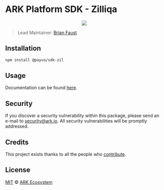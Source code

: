 # ARK Platform SDK - Zilliqa

<p align="center">
    <img src="https://raw.githubusercontent.com/PayvoHQ/sdk/master/packages/sdk-zil/banner.png" />
</p>

> Lead Maintainer: [Brian Faust](https://github.com/faustbrian)

## Installation

```bash
npm install @payvo/sdk-zil
```

## Usage

Documentation can be found [here](https://ark.dev/docs/payvo-sdk/coins/zil).

## Security

If you discover a security vulnerability within this package, please send an e-mail to security@ark.io. All security vulnerabilities will be promptly addressed.

## Credits

This project exists thanks to all the people who [contribute](../../contributors).

## License

[MIT](LICENSE) © [ARK Ecosystem](https://ark.io)
